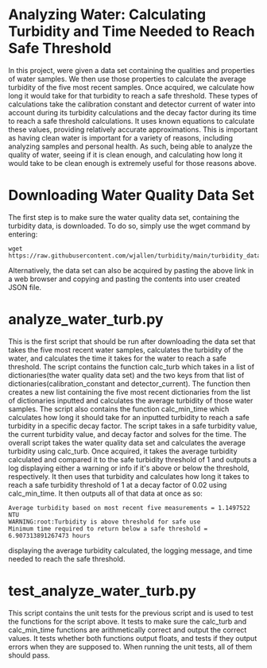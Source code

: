 # Analyzing Water: Calculating Turbidity and Time Needed to Reach Safe Threshold

In this project, were given a data set containing the qualities and properties of water samples. We then use those properties to calculate the average turbidity of the five most recent samples. Once acquired, we calculate how long it would take for that turbidity to reach a safe threshold. These types of calculations take the calibration constant and detector current of water into account during its turbidity calculations and the decay factor during its time to reach a safe threshold calculations. It uses known equations to calculate these values, providing relatively accurate approximations. This is important as having clean water is important for a variety of reasons, including analyzing samples and personal health. As such, being able to analyze the quality of water, seeing if it is clean enough, and calculating how long it would take to be clean enough is extremely useful for those reasons above. 

# Downloading Water Quality Data Set

The first step is to make sure the water quality data set, containing the turbidity data, is downloaded. To do so, simply use the wget command by entering:

    wget https://raw.githubusercontent.com/wjallen/turbidity/main/turbidity_data.json

Alternatively, the data set can also be acquired by pasting the above link in a web browser and copying and pasting the contents into user created JSON file.

# analyze_water_turb.py

This is the first script that should be run after downloading the data set that takes the five most recent water samples, calculates the turbidity of the water, and calculates the time it takes for the water to reach a safe threshold. The script contains the function calc_turb which takes in a list of dictionaries(the water quality data set) and the two keys from that list of dictionaries(calibration_constant and detector_current). The function then creates a new list containing the five most recent dictionaries from the list of dictionaries inputted and calculates the average turbidity of those water samples. The script also contains the function calc_min_time which calculates how long it should take for an inputted turbidity to reach a safe turbidity in a specific decay factor. The script takes in a safe turbidity value, the current turbidity value, and decay factor and solves for the time. The overall script takes the water quality data set and calculates the average turbidity using calc_turb. Once acquired, it takes the average turbidity calculated and compared it to the safe turbidity threshold of 1 and outputs a log displaying either a warning or info if it's above or below the threshold, respectively. It then uses that turbidity and calculates how long it takes to reach a safe turbidity threshold of 1 at a decay factor of 0.02 using calc_min_time. It then outputs all of that data at once as so:

    Average turbidity based on most recent five measurements = 1.1497522 NTU
    WARNING:root:Turbidity is above threshold for safe use
    Minimum time required to return below a safe threshold = 6.907313891267473 hours

displaying the average turbidity calculated, the logging message, and time needed to reach the safe threshold.

# test_analyze_water_turb.py

This script contains the unit tests for the previous script and is used to test the functions for the script above. It tests to make sure the calc_turb and calc_min_time functions are arithmetically correct and output the correct values. It tests whether both functions output floats, and tests if they output errors when they are supposed to. When running the unit tests, all of them should pass.
